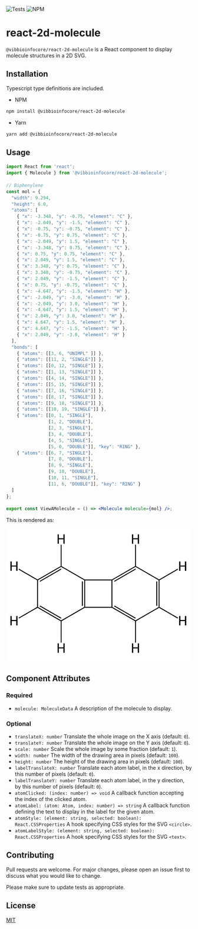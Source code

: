 ![Tests](https://github.com/vibbits/react-2d-molecule/actions/workflows/test.yml/badge.svg)
![NPM](https://img.shields.io/npm/v/@vibbioinfocore/react-2d-molecule)

# react-2d-molecule

`@vibbioinfocore/react-2d-molecule` is a React component to display molecule structures in a 2D SVG.

## Installation

Typescript type definitions are included.

* NPM

```bash
npm install @vibbioinfocore/react-2d-molecule
```

* Yarn

```bash
yarn add @vibbioinfocore/react-2d-molecule
```

## Usage

```jsx
import React from 'react';
import { Molecule } from '@vibbioinfocore/react-2d-molecule';

// Biphenylene
const mol = {
  "width": 9.294,
  "height": 6.0,
  "atoms": [
    { "x": -3.348, "y": -0.75, "element": "C" },
    { "x": -2.049, "y": -1.5, "element": "C" },
    { "x": -0.75, "y": -0.75, "element": "C" },
    { "x": -0.75, "y": 0.75, "element": "C" },
    { "x": -2.049, "y": 1.5, "element": "C" },
    { "x": -3.348, "y": 0.75, "element": "C" },
    { "x": 0.75, "y": 0.75, "element": "C" },
    { "x": 2.049, "y": 1.5, "element": "C" },
    { "x": 3.348, "y": 0.75, "element": "C" },
    { "x": 3.348, "y": -0.75, "element": "C" },
    { "x": 2.049, "y": -1.5, "element": "C" },
    { "x": 0.75, "y": -0.75, "element": "C" },
    { "x": -4.647, "y": -1.5, "element": "H" },
    { "x": -2.049, "y": -3.0, "element": "H" },
    { "x": -2.049, "y": 3.0, "element": "H" },
    { "x": -4.647, "y": 1.5, "element": "H" },
    { "x": 2.049, "y": 3.0, "element": "H" },
    { "x": 4.647, "y": 1.5, "element": "H" },
    { "x": 4.647, "y": -1.5, "element": "H" },
    { "x": 2.049, "y": -3.0, "element": "H" }
  ],
  "bonds": [
    { "atoms": [[3, 6, "UNIMPL" ]] },
    { "atoms": [[11, 2, "SINGLE"]] },
    { "atoms": [[0, 12, "SINGLE"]] },
    { "atoms": [[1, 13, "SINGLE"]] },
    { "atoms": [[4, 14, "SINGLE"]] },
    { "atoms": [[5, 15, "SINGLE"]] },
    { "atoms": [[7, 16, "SINGLE"]] },
    { "atoms": [[8, 17, "SINGLE"]] },
    { "atoms": [[9, 18, "SINGLE"]] },
    { "atoms": [[10, 19, "SINGLE"]] },
    { "atoms": [[0, 1, "SINGLE"],
                [1, 2, "DOUBLE"],
                [2, 3, "SINGLE"],
                [3, 4, "DOUBLE"],
                [4, 5, "SINGLE"],
                [5, 0, "DOUBLE"]], "key": "RING" },
    { "atoms": [[6, 7, "SINGLE"],
                [7, 8, "DOUBLE"],
                [8, 9, "SINGLE"],
                [9, 10, "DOUBLE"],
                [10, 11, "SINGLE"],
                [11, 6, "DOUBLE"]], "key": "RING" }
  ]
};

export const ViewAMolecule = () => <Molecule molecule={mol} />;
```

This is rendered as:

![Biphenylene](images/biphenylene.png)

## Component Attributes

### Required

* `molecule: MoleculeData` A description of the molecule to display.

### Optional

* `translateX: number` Translate the whole image on the X axis (default: `0`).
* `translateY: number` Translate the whole image on the Y axis (default: `0`).
* `scale: number` Scale the whole image by some fraction (default: `1`).
* `width: number` The width of the drawing area in pixels (default: `100`).
* `height: number` The height of the drawing area in pixels (default: `100`).
* `labelTranslateX: number` Translate each atom label, in the x direction, by this number of pixels (default: `0`).
* `labelTranslateY: number` Translate each atom label, in the y direction, by this number of pixels (default: `0`).
* `atomClicked: (index: number) => void` A callback function accepting the index of the clicked atom.
* `atomLabel: (atom: Atom, index: number) => string` A callback function defining the text to display in the label for the given atom.
* `atomStyle: (element: string, selected: boolean): React.CSSProperties` A hook specifying CSS styles for the SVG `<circle>`.
* `atomLabelStyle: (element: string, selected: boolean): React.CSSProperties` A hook specifying CSS styles for the SVG `<text>`.

## Contributing

Pull requests are welcome. For major changes, please open an issue first
to discuss what you would like to change.

Please make sure to update tests as appropriate.

## License

[MIT](https://choosealicense.com/licenses/mit/)
